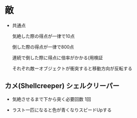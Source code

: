 # 敵

- 共通点

    気絶した際の得点が一律で10点

    倒した際の得点が一律で800点

    連続で倒した際に得点に倍率がかかる(用検証

    それぞれ敵ーオブジェクトが衝突すると移動方向が反転する

## カメ(Shellcreeper) シェルクリーパー

- 気絶させるまで下から突く必要回数 1回

- ラスト一匹になると色が青くなりスピードUpする